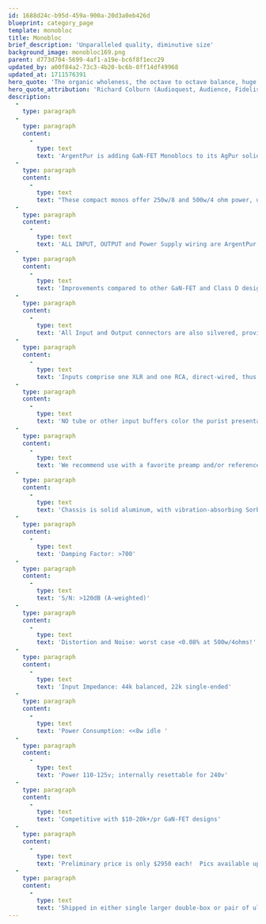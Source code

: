 ```yaml
---
id: 1688d24c-b95d-459a-900a-20d3a0eb426d
blueprint: category_page
template: monobloc
title: Monobloc
brief_description: 'Unparalleled quality, diminutive size'
background_image: monobloc169.png
parent: d773d704-5699-4af1-a19e-bc6f8f1ecc29
updated_by: a00f84a2-73c3-4b20-bc6b-8ff14df49968
updated_at: 1711576391
hero_quote: 'The organic wholeness, the octave to octave balance, huge dynamics, and the detailed yet extremely smooth top end was fantastic, with soundstaging reality only GaN-FETs and Ag can provide.'
hero_quote_attribution: 'Richard Colburn (Audioquest, Audience, Fidelis, Bluebird)'
description:
  -
    type: paragraph
  -
    type: paragraph
    content:
      -
        type: text
        text: 'ArgentPur is adding GaN-FET Monoblocs to its AgPur solid pure silver cable offerings!'
  -
    type: paragraph
    content:
      -
        type: text
        text: "These compact monos offer 250w/8 and 500w/4 ohm power, using Leo Ayzenshtat's renowned Orchard Audio ULTRA balanced module, powered by a custom 800w SMPS with a huge 72,000 uF capacitive reserve."
  -
    type: paragraph
    content:
      -
        type: text
        text: 'ALL INPUT, OUTPUT and Power Supply wiring are ArgentPur solid pure silver in Teflon air-tubes for peerless soundstage detail and holography... ultimate transparency WITHOUT brightness!'
  -
    type: paragraph
    content:
      -
        type: text
        text: 'Improvements compared to other GaN-FET and Class D designs, clearly equaling Class A musicality, but with gut-wrenching bass grip.'
  -
    type: paragraph
    content:
      -
        type: text
        text: 'All Input and Output connectors are also silvered, providing a COMPLETE silver through-path!'
  -
    type: paragraph
    content:
      -
        type: text
        text: 'Inputs comprise one XLR and one RCA, direct-wired, thus without any input switching degradation.'
  -
    type: paragraph
    content:
      -
        type: text
        text: 'NO tube or other input buffers color the purist presentation...the proverbial "straight wire with gain."'
  -
    type: paragraph
    content:
      -
        type: text
        text: 'We recommend use with a favorite preamp and/or reference level DAC for system optimization.'
  -
    type: paragraph
    content:
      -
        type: text
        text: 'Chassis is solid aluminum, with vibration-absorbing Sorbothane footers and panel damping.  Only 8.5 x 12.5 x 3.5" (22 x 29 x9 cm) ...about 8lbs (3.5kg)'
  -
    type: paragraph
    content:
      -
        type: text
        text: 'Damping Factor: >700'
  -
    type: paragraph
    content:
      -
        type: text
        text: 'S/N: >120dB (A-weighted)'
  -
    type: paragraph
    content:
      -
        type: text
        text: 'Distortion and Noise: worst case <0.08% at 500w/4ohms!'
  -
    type: paragraph
    content:
      -
        type: text
        text: 'Input Impedance: 44k balanced, 22k single-ended'
  -
    type: paragraph
    content:
      -
        type: text
        text: 'Power Consumption: <<8w idle '
  -
    type: paragraph
    content:
      -
        type: text
        text: 'Power 110-125v; internally resettable for 240v'
  -
    type: paragraph
    content:
      -
        type: text
        text: 'Competitive with $10-20k+/pr GaN-FET designs'
  -
    type: paragraph
    content:
      -
        type: text
        text: 'Preliminary price is only $2950 each!  Pics available upon request'
  -
    type: paragraph
    content:
      -
        type: text
        text: 'Shipped in either single larger double-box or pair of ultra-rugged Pelican-clones ($100 sh upcharge).'
---
```


